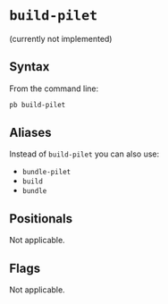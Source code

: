 # `build-pilet`

<!--start:auto-generated-->

(currently not implemented)

## Syntax

From the command line:

```sh
pb build-pilet 
```

## Aliases

Instead of `build-pilet` you can also use:

- `bundle-pilet`
- `build`
- `bundle`

## Positionals

Not applicable.

## Flags

Not applicable.

<!--end:auto-generated-->

